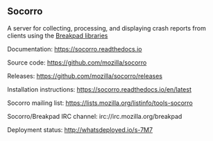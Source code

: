 Socorro
-------

A server for collecting, processing, and displaying crash reports from
clients using the [Breakpad libraries](http://code.google.com/p/google-breakpad/)

Documentation:
https://socorro.readthedocs.io

Source code:
https://github.com/mozilla/socorro

Releases:
https://github.com/mozilla/socorro/releases

Installation instructions:
https://socorro.readthedocs.io/en/latest

Socorro mailing list:
https://lists.mozilla.org/listinfo/tools-socorro

Socorro/Breakpad IRC channel:
irc://irc.mozilla.org/breakpad

Deployment status:
http://whatsdeployed.io/s-7M7

